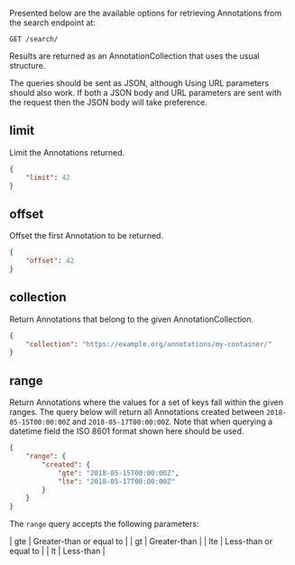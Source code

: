 Presented below are the available options for retrieving Annotations from the
search endpoint at:

```http
GET /search/
```

Results are returned as an AnnotationCollection that uses the usual
structure.

The queries should be sent as JSON, although Using URL parameters should also
work. If both a JSON body and URL parameters are sent with the request then
the JSON body will take preference.

## limit

Limit the Annotations returned.

```json
{
    "limit": 42
}
```

## offset

Offset the first Annotation to be returned.

```json
{
    "offset": 42
}
```

## collection

Return Annotations that belong to the given AnnotationCollection.

```json
{
    "collection": "https://example.org/annotations/my-container/"
}
```

## range

Return Annotations where the values for a set of keys fall within the
given ranges. The query below will return all Annotations created between
`2018-05-15T00:00:00Z` and `2018-05-17T00:00:00Z`. Note that when querying
a datetime field the ISO 8601 format shown here should be used.

```json
{
    "range": {
        "created": {
            "gte": "2018-05-15T00:00:00Z",
            "lte": "2018-05-17T00:00:00Z"
        }
    }
}
```

The `range` query accepts the following parameters:

| gte | Greater-than or equal to |
| gt  | Greater-than             |
| lte | Less-than or equal to    |
| lt  | Less-than                |
